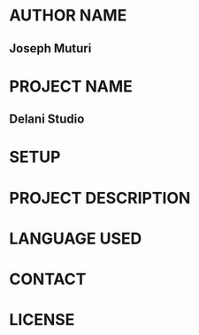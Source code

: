 # AUTHOR NAME
## Joseph Muturi

# PROJECT NAME 
## Delani Studio

# SETUP

# PROJECT DESCRIPTION

# LANGUAGE USED
## 

# CONTACT

# LICENSE

